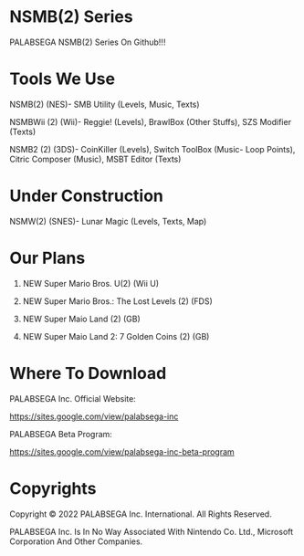 # NSMB(2) Series
PALABSEGA NSMB(2) Series On Github!!!

# Tools We Use
NSMB(2) (NES)- SMB Utility (Levels, Music, Texts)

NSMBWii (2) (Wii)- Reggie! (Levels), BrawlBox (Other Stuffs), SZS Modifier (Texts)

NSMB2 (2) (3DS)- CoinKiller (Levels), Switch ToolBox (Music- Loop Points), Citric Composer (Music), MSBT Editor (Texts)
# Under Construction
NSMW(2) (SNES)- Lunar Magic (Levels, Texts, Map)

# Our Plans
1. NEW Super Mario Bros. U(2) (Wii U)

2. NEW Super Mario Bros.: The Lost Levels (2) (FDS)

3. NEW Super Maio Land (2) (GB)

4. NEW Super Maio Land 2: 7 Golden Coins (2) (GB)

# Where To Download
PALABSEGA Inc. Official Website:

https://sites.google.com/view/palabsega-inc

PALABSEGA Beta Program:

https://sites.google.com/view/palabsega-inc-beta-program

# Copyrights
Copyright © 2022 PALABSEGA Inc. International. 
All Rights Reserved.

PALABSEGA Inc. Is In No Way Associated With Nintendo Co. Ltd., Microsoft Corporation And Other Companies.
